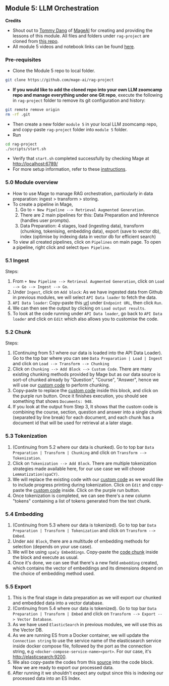 ## Module 5: LLM Orchestration
**Credits**
- Shout out to [Tommy Dang](https://github.com/tommydangerous) of [MageAI](https://github.com/mage-ai) for creating and providing the lessons of this module. All files and folders under ```rag-project``` are cloned from [this repo](https://github.com/mage-ai/rag-project).
- All module 5 videos and notebook links can be found [here](https://github.com/DataTalksClub/llm-zoomcamp/blob/main/05-orchestration/README.md).

### Pre-requisites
- Clone the Module 5 repo to local folder.
```bash
git clone https://github.com/mage-ai/rag-project
```
- **If you would like to add the cloned repo into your own LLM zoomcamp repo and manage everything under one Git repo**, execute the following in ```rag-project``` folder to remove its git configuration and history:
```bash
git remote remove origin
rm -rf .git
```
- Then create a new folder ```module 5``` in your local LLM zoomcamp repo, and copy-paste ```rag-project``` folder into ```module 5``` folder.   
- Run 
```bash
cd rag-project
./scripts/start.sh
```
- Verify that ```start.sh``` completed successfully by checking Mage at [http://localhost:6789/](http://localhost:6789/)
- For more setup information, refer to these [instructions](https://docs.mage.ai/getting-started/setup#docker-compose-template).

### 5.0 Module overview
- How to use Mage to manage RAG orchestration, particularly in data preparation: ingest > transform > storing.
- To create a pipeline in Mage, 
    1. Go to ```+ New Pipeline --> Retrieval Augmented Generation```.
    2. There are 2 main pipelines for this: Data Preparation and Inference (handles user prompts).
    3. Data Preparation: 4 stages, load (ingesting data), transform (chunking, tokenising, embedding data), export (save to vector db), index (optimise by indexing data in vector db for efficient search)
- To view all created pipelines, click on ```Pipelines``` on main page. To open a pipeline, right click and select ```Open Pipeline```.

### 5.1 Ingest
Steps:
1. From ```+ New Pipeline --> Retrieval Augmented Generation```, click on ```Load --> Go --> Ingest --> Go```.
2. Under ```Ingest```, click on ```Add block```: As we have ingested data from Github in previous modules, we will select ```API Data loader``` to fetch the data. 
3. ```API Data loader```: Copy-paste this [url](https://raw.githubusercontent.com/DataTalksClub/llm-zoomcamp/main/01-intro/documents.json) under ```Endpoint URL```, then click ```Run```.
4. We can then see the output by clicking on ```Load output results```.
5. To look at the code running under ```API Data loader```, go back to ```API Data loader``` and click on ```Edit``` which also allows you to customise the code.

### 5.2 Chunk
Steps:
1. (Continuing from 5.1 where our data is loaded into the API Data Loader). Go to the top bar where you can see ```Data Preparation | Load | Ingest``` and click on ```Load --> Transform --> Chunking```
2. Click on ```Chunking --> Add Block --> Custom Code```. There are many existing chunking methods provided by Mage but as our data source is sort-of chunked already by "Question", "Course", "Answer", hence we will use our [custom code](https://github.com/mage-ai/rag-project/blob/master/llm/rager/transformers/radiant_photon.py) to perform chunking.
3. Copy-paste to replace the [custom code](https://github.com/mage-ai/rag-project/blob/master/llm/rager/transformers/radiant_photon.py) inside this block, and click on the purple run button. Once it finishes execution, you should see something that shows ```Documents: 948```.
4. If you look at the output from Step 3, It shows that the custom code is combining the course, section, question and answer into a single chunk (separated by line break) for each document, and each chunk has a document id that will be used for retrieval at a later stage.

### 5.3 Tokenization
1. (Continuing from 5.2 where our data is chunked). Go to top bar ```Data Preparation | Transform | Chunking``` and click on ```Transform --> Tokenization```.
2. Click on ```Tokenization --> Add Block```. There are multiple tokenization strategies made available here, for our use case we will choose ```Lemmatization(spaCY)```.
3. We will replace the existing code with our [custom code](https://github.com/mage-ai/rag-project/blob/master/llm/rager/transformers/vivid_nexus.py) as we would like to include progress printing during tokenization. Click on ```Edit``` and copy-paste the [custom code](https://github.com/mage-ai/rag-project/blob/master/llm/rager/transformers/vivid_nexus.py) inside. Click on the purple run button.
4. Once tokenization is completed, we can see there's a new column "tokens" containing a list of tokens generated from the text chunk.

### 5.4 Embedding
1. (Continuing from 5.3 where our data is tokenized). Go to top bar ```Data Preparation | Transform | Tokenization``` and click on ```Transform --> Embed```.
2. Under ```Add Block```, there are a multitude of embedding methods for selection (depends on your use case).
3. We will be using ```spaCy Embeddings```. Copy-paste the [code chunk](https://github.com/mage-ai/rag-project/blob/master/llm/rager/transformers/prismatic_axiom.py) inside the block and execute as usual.
4. Once it's done, we can see that there's a new field ```embedding``` created, which contains the vector of embeddings and its dimensions depend on the choice of embedding method used.

### 5.5 Export
1. This is the final stage in data preparation as we will export our chunked and embedded data into a vector database.
2. (Continuing from 5.4 where our data is tokenized). Go to top bar ```Data Preparation | Transform | Embed``` and click on ```Transform --> Export --> Vector Database```.
3. As we have used ```ElasticSearch``` in previous modules, we will use this as the Vector DB.
4. As we are running ES from a Docker container, we will update the ```Connection string``` to use the service name of the elasticsearch service inside docker compose file, followed by the port as the connection string, e.g ```<docker-compose-service-name><port>```. For our case, it's [http://elasticsearch:9200](http://elasticsearch:9200).
5. We also copy-paste the codes from this [source](https://github.com/mage-ai/rag-project/blob/master/llm/rager/data_exporters/numinous_fission.py) into the code block. Now we are ready to export our processed data.
6. After running it we shouldn't expect any output since this is indexing our processed data into an ES Index.
